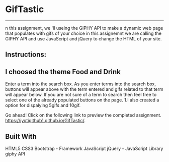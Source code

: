 # GifTastic
---------------------------
n this assignment, we 'll useing  the GIPHY API to make a dynamic web page that populates with gifs of your choice
in this assignemnt we are calling the GIPHY API and use JavaScript and jQuery to change the HTML of your site.

Instructions:
---------------------
I choosed the theme Food and Drink
-----------------------------------------
Enter a term into the search box. As you enter terms into the search box, buttons will appear above with the term entered and gifs related to that term will appear below. If you are not sure of a term to search then feel free to select one of the already populated buttons on the page.
1.I also created a option for dispalying  5gifs and 10gif.



Go ahead! Click on the following link to preview the completed assignment.
https://jyotigithub1.github.io/GifTastic/.

Built With
-----------------------------------
HTML5
CSS3
Bootstrap - Framework
JavaScript
jQuery - JavaScript Library
giphy API
